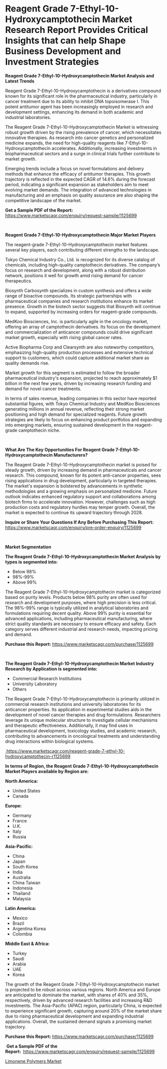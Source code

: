 <p><h1>Reagent Grade 7-Ethyl-10-Hydroxycamptothecin Market Research Report Provides Critical Insights that can help Shape Business Development and Investment Strategies</h1></p><p><strong>Reagent Grade 7-Ethyl-10-Hydroxycamptothecin Market Analysis and Latest Trends</strong></p>
<p><p>Reagent Grade 7-Ethyl-10-Hydroxycamptothecin is a derivatives compound known for its significant role in the pharmaceutical industry, particularly in cancer treatment due to its ability to inhibit DNA topoisomerase I. This potent antitumor agent has been increasingly employed in research and development settings, enhancing its demand in both academic and industrial laboratories.</p><p>The Reagent Grade 7-Ethyl-10-Hydroxycamptothecin Market is witnessing robust growth driven by the rising prevalence of cancer, which necessitates innovative therapies. As research into cancer genetics and personalized medicine expands, the need for high-quality reagents like 7-Ethyl-10-Hydroxycamptothecin accelerates. Additionally, increasing investments in biopharmaceutical sectors and a surge in clinical trials further contribute to market growth. </p><p>Emerging trends include a focus on novel formulations and delivery methods that enhance the efficacy of antitumor therapies. This growth trajectory is reflected in the expected CAGR of 14.6% during the forecast period, indicating a significant expansion as stakeholders aim to meet evolving market demands. The integration of advanced technologies in manufacturing and an emphasis on quality assurance are also shaping the competitive landscape of the market.</p></p>
<p><strong>Get a Sample PDF of the Report:&nbsp;</strong> <a href="https://www.marketscagr.com/enquiry/request-sample/1125699?utm_campaign=1911&utm_medium=2&utm_source=Github&utm_content=ia&utm_term=01022025&utm_id=reagent-grade-7-ethyl-10-hydroxycamptothecin">https://www.marketscagr.com/enquiry/request-sample/1125699</a></p>
<p>&nbsp;</p>
<p><strong>Reagent Grade 7-Ethyl-10-Hydroxycamptothecin Major Market Players</strong></p>
<p><p>The reagent-grade 7-Ethyl-10-Hydroxycamptothecin market features several key players, each contributing different strengths to the landscape. </p><p>Tokyo Chemical Industry Co., Ltd. is recognized for its diverse catalog of chemicals, including high-quality camptothecin derivatives. The company’s focus on research and development, along with a robust distribution network, positions it well for growth amid rising demand for cancer therapeutics.</p><p>Biosynth Carbosynth specializes in custom synthesis and offers a wide range of bioactive compounds. Its strategic partnerships with pharmaceutical companies and research institutions enhance its market presence. Growth in the biotech sector suggests that Biosynth will continue to expand, supported by increasing orders for reagent-grade compounds.</p><p>MedKoo Biosciences, Inc. is particularly agile in the oncology market, offering an array of camptothecin derivatives. Its focus on the development and commercialization of anticancer compounds could drive significant market growth, especially with rising global cancer rates.</p><p>Active Biopharma Corp and Clearsynth are also noteworthy competitors, emphasizing high-quality production processes and extensive technical support to customers, which could capture additional market share as quality demands rise.</p><p>Market growth for this segment is estimated to follow the broader pharmaceutical industry's expansion, projected to reach approximately $1 billion in the next few years, driven by increasing research funding and demand for novel cancer treatments.</p><p>In terms of sales revenue, leading companies in this sector have reported substantial figures, with Tokyo Chemical Industry and MedKoo Biosciences generating millions in annual revenue, reflecting their strong market positioning and high demand for specialized reagents. Future growth strategies are likely to focus on enhancing product portfolios and expanding into emerging markets, ensuring sustained development in the reagent-grade camptothecin niche.</p></p>
<p>&nbsp;</p>
<p><strong>What Are The Key Opportunities For Reagent Grade 7-Ethyl-10-Hydroxycamptothecin Manufacturers?</strong></p>
<p><p>The Reagent Grade 7-Ethyl-10-Hydroxycamptothecin market is poised for steady growth, driven by increasing demand in pharmaceuticals and cancer research. This compound, known for its potent anti-cancer properties, sees rising applications in drug development, particularly in targeted therapies. The market's expansion is bolstered by advancements in synthetic methodologies and a growing emphasis on personalized medicine. Future outlook indicates enhanced regulatory support and collaborations among biotech firms to accelerate innovation. However, challenges such as high production costs and regulatory hurdles may temper growth. Overall, the market is expected to continue its upward trajectory through 2028.</p></p>
<p><strong>Inquire or Share Your Questions If Any Before Purchasing This Report:</strong> <a href="https://www.marketscagr.com/enquiry/pre-order-enquiry/1125699?utm_campaign=1911&utm_medium=2&utm_source=Github&utm_content=ia&utm_term=01022025&utm_id=reagent-grade-7-ethyl-10-hydroxycamptothecin">https://www.marketscagr.com/enquiry/pre-order-enquiry/1125699</a></p>
<p>&nbsp;</p>
<p><strong>Market Segmentation</strong></p>
<p><strong>The Reagent Grade 7-Ethyl-10-Hydroxycamptothecin Market Analysis by types is segmented into:</strong></p>
<p><ul><li>Below 98%</li><li>98%-99%</li><li>Above 99%</li></ul></p>
<p><p>The Reagent Grade 7-Ethyl-10-Hydroxycamptothecin market is categorized based on purity levels. Products below 98% purity are often used for research and development purposes, where high precision is less critical. The 98%-99% range is typically utilized in analytical laboratories and formulations requiring decent quality. Above 99% purity is essential for advanced applications, including pharmaceutical manufacturing, where strict quality standards are necessary to ensure efficacy and safety. Each category serves different industrial and research needs, impacting pricing and demand.</p></p>
<p><strong>Purchase this Report:&nbsp;</strong><a href="https://www.marketscagr.com/purchase/1125699?utm_campaign=1911&utm_medium=2&utm_source=Github&utm_content=ia&utm_term=01022025&utm_id=reagent-grade-7-ethyl-10-hydroxycamptothecin">https://www.marketscagr.com/purchase/1125699</a></p>
<p>&nbsp;</p>
<p><strong>The Reagent Grade 7-Ethyl-10-Hydroxycamptothecin Market Industry Research by Application is segmented into:</strong></p>
<p><ul><li>Commercial Research Institutions</li><li>University Laboratory</li><li>Others</li></ul></p>
<p><p>The Reagent Grade 7-Ethyl-10-Hydroxycamptothecin is primarily utilized in commercial research institutions and university laboratories for its anticancer properties. Its application in experimental studies aids in the development of novel cancer therapies and drug formulations. Researchers leverage its unique molecular structure to investigate cellular mechanisms and therapeutic effectiveness. Additionally, it may find uses in pharmaceutical development, toxicology studies, and academic research, contributing to advancements in oncological treatments and understanding drug interactions within biological systems.</p></p>
<p><a href="https://www.marketscagr.com/reagent-grade-7-ethyl-10-hydroxycamptothecin-r1125699?utm_campaign=1911&utm_medium=2&utm_source=Github&utm_content=ia&utm_term=01022025&utm_id=reagent-grade-7-ethyl-10-hydroxycamptothecin">&nbsp;https://www.marketscagr.com/reagent-grade-7-ethyl-10-hydroxycamptothecin-r1125699</a></p>
<p><strong>In terms of Region, the Reagent Grade 7-Ethyl-10-Hydroxycamptothecin Market Players available by Region are:</strong></p>
<p>
    <p> <strong> North America: </strong>
        <ul>
            <li>United States</li>
            <li>Canada</li>
        </ul>
        </p> 
    <p> <strong> Europe: </strong>
        <ul>
            <li>Germany</li>
            <li>France</li>
            <li>U.K.</li>
            <li>Italy</li>
            <li>Russia</li>
        </ul>
        </p> 
    <p> <strong> Asia-Pacific: </strong>
        <ul>
            <li>China</li>
            <li>Japan</li>
            <li>South Korea</li>
            <li>India</li>
            <li>Australia</li>
            <li>China Taiwan</li>
            <li>Indonesia</li>
            <li>Thailand</li>
            <li>Malaysia</li>
        </ul>
        </p> 
    <p> <strong> Latin America: </strong>
        <ul>
            <li>Mexico</li>
            <li>Brazil</li>
            <li>Argentina Korea</li>
            <li>Colombia</li>
        </ul>
        </p> 
    <p> <strong> Middle East & Africa: </strong>
        <ul>
            <li>Turkey</li>
            <li>Saudi</li>
            <li>Arabia</li>
            <li>UAE</li>
            <li>Korea</li>
        </ul>
    </p>
    </p>
<p><p>The growth of the Reagent Grade 7-Ethyl-10-Hydroxycamptothecin market is projected to be robust across various regions. North America and Europe are anticipated to dominate the market, with shares of 40% and 35%, respectively, driven by advanced research facilities and increasing R&D investments. The Asia-Pacific (APAC) region, particularly China, is expected to experience significant growth, capturing around 20% of the market share due to rising pharmaceutical development and expanding industrial applications. Overall, the sustained demand signals a promising market trajectory.</p></p>
<p><strong>Purchase this Report: </strong><a href="https://www.marketscagr.com/purchase/1125699?utm_campaign=1911&utm_medium=2&utm_source=Github&utm_content=ia&utm_term=01022025&utm_id=reagent-grade-7-ethyl-10-hydroxycamptothecin">https://www.marketscagr.com/purchase/1125699</a></p>
<p>&nbsp;<strong>Get a Sample PDF of the Report:&nbsp;&nbsp;</strong><a href="https://www.marketscagr.com/enquiry/request-sample/1125699?utm_campaign=1911&utm_medium=2&utm_source=Github&utm_content=ia&utm_term=01022025&utm_id=reagent-grade-7-ethyl-10-hydroxycamptothecin">https://www.marketscagr.com/enquiry/request-sample/1125699</a></p>
<p><strong></strong></p>
<p><p><a href="https://github.com/mauripalmi/Market-Research-Report-List-6/blob/main/limonene-polymers-market.md?utm_campaign=1911&utm_medium=2&utm_source=Github&utm_content=ia&utm_term=01022025&utm_id=reagent-grade-7-ethyl-10-hydroxycamptothecin">Limonene Polymers Market</a></p></p>